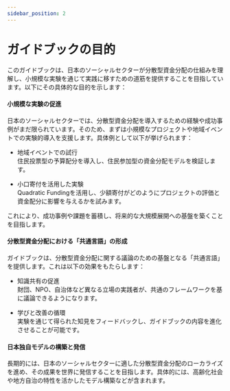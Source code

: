 ```yaml
---
sidebar_position: 2
---
```


# ガイドブックの目的

このガイドブックは、日本のソーシャルセクターが分散型資金分配の仕組みを理解し、小規模な実験を通じて実践に移すための道筋を提供することを目指しています。以下にその具体的な目的を示します：

#### 小規模な実験の促進

日本のソーシャルセクターでは、分散型資金分配を導入するための経験や成功事例がまだ限られています。そのため、まずは小規模なプロジェクトや地域イベントでの実験的導入を支援します。具体例として以下が挙げられます：

* 地域イベントでの試行\
  住民投票型の予算配分を導入し、住民参加型の資金分配モデルを検証します。

* 小口寄付を活用した実験\
  Quadratic Fundingを活用し、少額寄付がどのようにプロジェクトの評価と資金配分に影響を与えるかを試みます。

これにより、成功事例や課題を蓄積し、将来的な大規模展開への基盤を築くことを目指します。

#### 分散型資金分配における「共通言語」の形成

ガイドブックは、分散型資金分配に関する議論のための基盤となる「共通言語」を提供します。これは以下の効果をもたらします：

* 知識共有の促進\
  財団、NPO、自治体など異なる立場の実践者が、共通のフレームワークを基に議論できるようになります。

* 学びと改善の循環\
  実験を通じて得られた知見をフィードバックし、ガイドブックの内容を進化させることが可能です。

#### 日本独自モデルの構築と発信

長期的には、日本のソーシャルセクターに適した分散型資金分配のローカライズを進め、その成果を世界に発信することを目指します。具体的には、高齢化社会や地方自治の特性を活かしたモデル構築などが含まれます。 